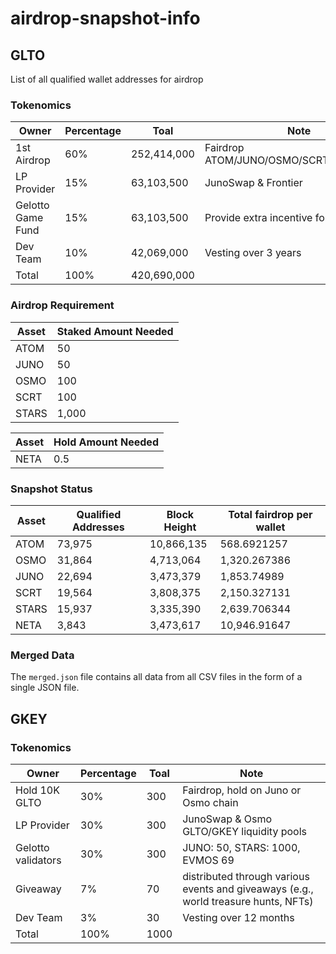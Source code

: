 # airdrop-snapshot-info

## GLTO
List of all qualified wallet addresses for airdrop 


### Tokenomics
| Owner             | Percentage  | Toal        | Note                                     |
|-------------------|-------------|-------------|------------------------------------------|
| 1st Airdrop       |         60% | 252,414,000 | Fairdrop ATOM/JUNO/OSMO/SCRT/STARS/NETA  |
| LP Provider       |         15% |  63,103,500 | JunoSwap & Frontier                      |
| Gelotto Game Fund |         15% |  63,103,500 | Provide extra incentive for games        |
| Dev Team          |         10% |  42,069,000 | Vesting over 3 years                     |
| Total             |        100% | 420,690,000 |                                          |


### Airdrop Requirement 
| Asset | Staked Amount Needed |
|-------|----------------------|
| ATOM  |                   50 |
| JUNO  |                   50 |
| OSMO  |                  100 |
| SCRT  |                  100 |
| STARS |                1,000 |

| Asset | Hold Amount Needed |
|-------|--------------------|
| NETA  |                0.5 |


### Snapshot Status
| Asset | Qualified Addresses | Block Height | Total fairdrop per wallet |
|-------|---------------------|--------------|---------------------------|
| ATOM  |              73,975 |   10,866,135 |               568.6921257 |
| OSMO  |              31,864 |    4,713,064 |              1,320.267386 |
| JUNO  |              22,694 |    3,473,379 |               1,853.74989 |
| SCRT  |              19,564 |    3,808,375 |              2,150.327131 |
| STARS |              15,937 |    3,335,390 |              2,639.706344 |
| NETA  |               3,843 |    3,473,617 |              10,946.91647 |

### Merged Data
The `merged.json` file contains all data from all CSV files in the form of a
single JSON file.


## GKEY
### Tokenomics
| Owner             | Percentage  | Toal        | Note                                                                                |
|-------------------|-------------|-------------|-------------------------------------------------------------------------------------|
| Hold 10K GLTO     |         30% | 300         | Fairdrop, hold on Juno or Osmo chain                                               |
| LP Provider       |         30% | 300         | JunoSwap & Osmo GLTO/GKEY liquidity pools                                          |
| Gelotto validators|         30% | 300         | JUNO: 50, STARS: 1000, EVMOS 69                                                    |
| Giveaway          |         7%  | 70          | distributed through various events and giveaways (e.g., world treasure hunts, NFTs)|                     |
| Dev Team          |         3%  | 30          | Vesting over 12 months                                                             |
| Total             |        100% | 1000        |                                                                                    |
